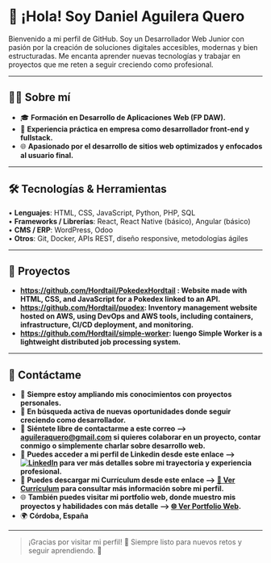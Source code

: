 # 👋 ¡Hola! Soy Daniel Aguilera Quero

Bienvenido a mi perfil de GitHub. Soy un Desarrollador Web Junior con pasión por la creación de soluciones digitales accesibles, modernas y bien estructuradas. Me encanta aprender nuevas tecnologías y trabajar en proyectos que me reten a seguir creciendo como profesional.

---

## 👨‍💻 Sobre mí

- 🎓 **Formación en Desarrollo de Aplicaciones Web (FP DAW).**
- 💼 **Experiencia práctica en empresa como desarrollador front-end y fullstack.**
- 🌐 **Apasionado por el desarrollo de sitios web optimizados y enfocados al usuario final.**

---

## 🛠️ Tecnologías & Herramientas

• **Lenguajes**: HTML, CSS, JavaScript, Python, PHP, SQL  
• **Frameworks / Librerías**: React, React Native (básico), Angular (básico)  
• **CMS / ERP**: WordPress, Odoo  
• **Otros**: Git, Docker, APIs REST, diseño responsive, metodologías ágiles

---

## 💼 Proyectos

- **https://github.com/Hordtail/PokedexHordtail : Website made with HTML, CSS, and JavaScript for a Pokedex linked to an API.**
- **https://github.com/Hordtail/puodex: Inventory management website hosted on AWS, using DevOps and AWS tools, including containers, infrastructure, CI/CD deployment, and monitoring.**
- **https://github.com/Hordtail/simple-worker: luengo Simple Worker is a lightweight distributed job processing system.**
---

## 🚀 Contáctame

- 🌱 **Siempre estoy ampliando mis conocimientos con proyectos personales.**
- 💼 **En búsqueda activa de nuevas oportunidades donde seguir creciendo como desarrollador.**
- 📧 **Siéntete libre de contactarme a este correo --> aguileraquero@gmail.com si quieres colaborar en un proyecto, contar conmigo o simplemente charlar sobre desarrollo web.**
- 🔗 **Puedes acceder a mi perfil de Linkedin desde este enlace --> [![LinkedIn](https://img.shields.io/badge/LinkedIn-blue?style=flat&logo=linkedin)](https://www.linkedin.com/in/danielaguileraquero/) para ver más detalles sobre mi trayectoria y experiencia profesional.**
- 📄 **Puedes descargar mi Currículum desde este enlace --> [📄 Ver Currículum](https://drive.google.com/your-link) para consultar más información sobre mi perfil.**
- 🌐 **También puedes visitar mi portfolio web, donde muestro mis proyectos y habilidades con más detalle --> [🌐 Ver Portfolio Web](https://tusitio.com).**
- 🌍 **Córdoba, España**
---

> ¡Gracias por visitar mi perfil! 🙌
> Siempre listo para nuevos retos y seguir aprendiendo. 🚀
